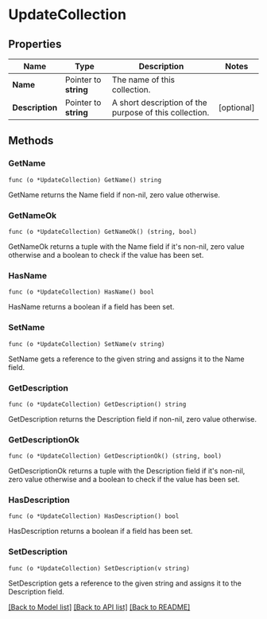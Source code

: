 # UpdateCollection

## Properties

Name | Type | Description | Notes
------------ | ------------- | ------------- | -------------
**Name** | Pointer to **string** | The name of this collection. | 
**Description** | Pointer to **string** | A short description of the purpose of this collection. | [optional] 

## Methods

### GetName

`func (o *UpdateCollection) GetName() string`

GetName returns the Name field if non-nil, zero value otherwise.

### GetNameOk

`func (o *UpdateCollection) GetNameOk() (string, bool)`

GetNameOk returns a tuple with the Name field if it's non-nil, zero value otherwise
and a boolean to check if the value has been set.

### HasName

`func (o *UpdateCollection) HasName() bool`

HasName returns a boolean if a field has been set.

### SetName

`func (o *UpdateCollection) SetName(v string)`

SetName gets a reference to the given string and assigns it to the Name field.

### GetDescription

`func (o *UpdateCollection) GetDescription() string`

GetDescription returns the Description field if non-nil, zero value otherwise.

### GetDescriptionOk

`func (o *UpdateCollection) GetDescriptionOk() (string, bool)`

GetDescriptionOk returns a tuple with the Description field if it's non-nil, zero value otherwise
and a boolean to check if the value has been set.

### HasDescription

`func (o *UpdateCollection) HasDescription() bool`

HasDescription returns a boolean if a field has been set.

### SetDescription

`func (o *UpdateCollection) SetDescription(v string)`

SetDescription gets a reference to the given string and assigns it to the Description field.


[[Back to Model list]](../README.md#documentation-for-models) [[Back to API list]](../README.md#documentation-for-api-endpoints) [[Back to README]](../README.md)


